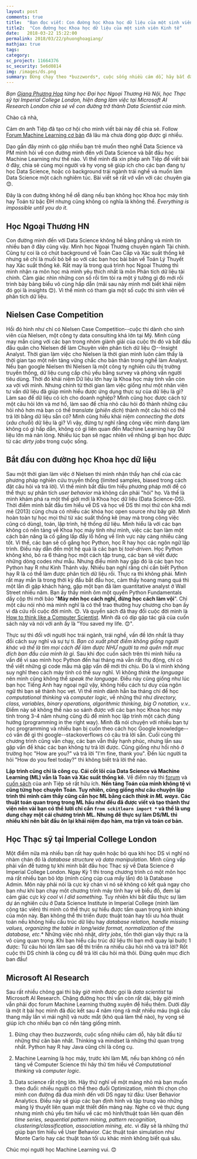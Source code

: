 ```yaml
---
layout: post
comments: true
title:  "Bạn đọc viết: Con đường học Khoa học dữ liệu của một sinh viên Kinh tế"
title2:  "Con đường học Khoa học dữ liệu của một sinh viên Kinh tế"
date:   2018-03-22 15:22:00
permalink: 2018/03/22/phuonghoagiang/
mathjax: true
tags: 
category: 
sc_project: 11664376
sc_security: 5e6d0814
img: /images/ds.png
summary: Đừng chạy theo *buzzwords*, cuộc sống nhiều cám dỗ, hãy bắt đầu từ những thứ căn bản nhất. Thinking và mindset là những thứ quan trọng nhất. Python hay R hay Java cũng chỉ là công cụ.
---
```

*Bạn [Giang Phương Hoa](https://www.facebook.com/phuonghoa.giang) từng học Đại học Ngoại Thương Hà Nội, học Thạc sỹ tại Imperial College London, hiện đang làm việc tại Microsoft AI Research London chia sẻ về con đường trở thành Data Scientist của mình.*

Chào cả nhà,

Cảm ơn anh Tiệp đã tạo cơ hội cho mình viết bài này để chia sẻ. Follow [Forum Machine Learning cơ bản](https://www.facebook.com/groups/machinelearningcoban/) đã lâu mà chưa đóng góp được gì nhiều.

Dạo gần đây mình có gặp nhiều bạn trẻ muốn theo nghề Data Science và PM mình hỏi về con đường mình đến với Data Science và bắt đầu học Machine Learning như thế nào. Vì thế mình đã xin phép anh Tiệp để viết bài ở đây, chia sẻ cùng mọi người và hy vọng sẽ giúp ích cho các bạn đang tự học Data Science, hoặc có background trái ngành trái nghề và muốn làm Data Science một cách nghiêm túc. Bài viết sẽ rất vớ vẩn với các chuyên gia 😊.

Đây là con đường không hề dễ dàng nếu bạn không học Khoa học máy tính hay Toán từ bậc ĐH nhưng cũng không có nghĩa là không thể. *Everything is impossible until you do it.*

## Học Ngoại Thương HN

Con đường mình đến với Data Science không hề bằng phẳng và mình tin nhiều bạn ở đây cũng vậy. Mình học Ngoại Thương chuyên ngành Tài chính. Cũng tự coi là có chút background về Toán Cao Cấp và Xác suất thống kê nhưng sẽ chỉ là muối bỏ bể so với các bạn học bài bản về Toán Lý Thuyết hay Xác suất thống kê. Rất may là trong quá trình học Ngoại Thương thì mình nhận ra môn học mà mình yêu thích nhất là môn Phân tích dữ liệu tài chính. Cảm giác nhìn những con số rồi tìm tòi ra một ý tưởng gì đó mới rồi trình bày bảng biểu vô cùng hấp dẫn (mãi sau này mình mới biết khái niệm đó gọi là insights 😊). Vì thế mình có tham gia một số cuộc thi sinh viên về phân tích dữ liệu.

## Nielsen Case Competition 

Hồi đó hình như chỉ có Nielsen Case Competition--cuộc thi dành cho sinh viên của Nielsen, một công ty data consulting khá lớn tại Mỹ. Mình cũng may mắn cùng với các bạn trong nhóm giành giải của cuộc thi đó và bắt đầu đầu quân cho Nielsen để làm Chuyên viên phân tích dữ liệu 😊--Insight Analyst. Thời gian làm việc cho Nielsen là thời gian mình luôn cảm thấy là thời gian tạo một nền tảng vững chắc cho bản thân trong nghề làm Analyst. Nếu bạn google Nielsen thì Nielsen là một công ty nghiên cứu thị trường truyền thống, dữ liệu cung cấp chủ yếu bằng survey và phỏng vấn người tiêu dùng. Thời đó khái niệm Dữ liệu lớn hay là Khoa học máy tính vẫn còn xa vời với mình. Nhưng chính từ thời gian làm việc giống như một nhân viên tư vấn dữ liệu đã giúp mình hiểu được ứng dụng thực sự của dữ liệu là gì? Làm sao để dữ liệu có ích cho doanh nghiệp? Mình cũng học được cách từ một câu hỏi lớn và mơ hồ, làm sao để chia nhỏ câu hỏi đó thành những câu hỏi nhỏ hơn mà bạn có thể *translate* (*phiên dịch*) thành một câu hỏi có thể trả lời bằng dữ liệu sẵn có? Mình cũng hiểu khái niệm *connecting the dots* (*xâu chuỗi*) dữ liệu là gì? Vì vậy, đừng tự nghĩ rằng công việc mình đang làm không có gì hấp dẫn, không có gì liên quan đến Machine Learning hay Dữ liệu lớn mà nản lòng. Nhiều lúc bạn sẽ ngạc nhiên về những gì bạn học được từ các *dirty jobs* trong cuộc sống. 

## Bắt đầu con đường học Khoa học dữ liệu 

Sau một thời gian làm việc ở Nielsen thì mình nhận thấy hạn chế của các phương pháp nghiên cứu truyền thống (limited samples, biased trong cách đặt câu hỏi và trả lời). Vì thế mình bắt đầu tìm hiểu phương pháp mới để có thể thực sự phân tích *user behavior* mà không cần phải "hỏi" họ. Và thế là mình khám phá ra một thế giới mới là Khoa học dữ liệu (Data Science-DS). Thời điểm mình bắt đầu tìm hiểu về DS và học về DS thì mọi thứ còn khá mới mẻ (2013) cũng chưa có nhiều các khóa học open source như bây giờ. Mình hoàn toàn tự học mọi thứ từ xác suất thống kê (may mà trong công việc cũng có dùng), toán, lập trình, hệ thống dữ liệu. Mình hiểu là với các bạn không có nền tảng về Khoa học máy tính như mình, việc các bạn làm một cách bản năng là cố gắng lấp đầy lỗ hổng về lĩnh vực này càng nhiều càng tốt. Vì thế, các bạn sẽ cố gắng học Python, học R hay học các ngôn ngữ lập trình. Điều này dẫn đến một hệ quả là các bạn bị *tool-driven*. Học Python không khó, bỏ ra 6 tháng học một cách tập trung, các bạn sẽ viết được những dòng codes như mẫu. Nhưng điều mình hay gặp đó là các bạn học Python hay R như Kinh Thánh vậy. Nhiều bạn nghĩ rằng chỉ cần biết Python hay R là có thể làm được phân tích dữ liệu rồi. Thực ra thì không phải. Mình rất may mắn là trong thời kỳ đầu bắt đầu học, cảm thấy hoang mang quá thì một lần đi gặp khách hàng, gặp một bạn đã làm quantitative analyst ở Wall Street nhiều năm. Bạn ấy thấy mình ôm một quyển Python Fundamentals dầy cộp thì mới bảo "**Mày nên học cách nghĩ, đừng học cách làm vội**". Chỉ một câu nói nhỏ mà mình nghĩ là có thể trao thưởng huy chương cho bạn ấy vì đã cứu rỗi cuộc đời mình. 😊. 
Và quyển sách đã thay đổi cuộc đời mình là [How to think like a Computer Scientist](http://openbookproject.net/thinkcs/python/english3e/).
Mình đã có dịp gặp tác giả của cuốn sách này và nói với anh ấy là "You saved my life. 😊".

Thực sự thì đối với người học trái ngành, trái nghề, vấn đề lớn nhất là thay đổi cách suy nghĩ và sự tự ti. *Bạn có xuất phát điểm không giống người khác và thế là tìm mọi cách để làm được NHƯ người ta mà quên mất mục đích ban đầu của mình là gì.* Sau khi đọc cuốn sách trên thì mình hiểu ra vấn đề vì sao mình học Python đến hai tháng mà vẫn rất thụ động, chỉ có thể viết những gì code mẫu mà gặp vấn đề mới thì chịu. Đó là vì mình không suy nghĩ theo cách máy tính có thể suy nghĩ. Vì không *think the language* nên mình cũng không thể *speak the language*. Điều này cũng giống như lúc bạn học Tiếng Anh hay ngoại ngữ vậy, không hiểu cách tư duy của ngôn ngữ thì bạn sẽ thành học vẹt. Vì thế mình dành hẳn ba tháng chỉ để học *computational thinking* và *computer logic*, về những thứ như *directory, class, variables, binary operations, algorithmic thinking, big O notation, v.v.*. Điểm này sẽ không thể nào so sánh được với các bạn học Khoa học máy tính trong 3-4 năm nhưng cũng đủ để mình học lập trình một cách đúng hướng (programming in the right way). Mình đã nói chuyện với nhiều bạn tự học programming và nhiều bạn bị cuốn theo cách học Google knowledge--có vấn đề gì thì google--stackoverflows có câu trả lời sẵn. Cuối cùng thì chương trình cũng vẫn chạy, các bạn vẫn thấy hạnh phúc, nhưng lần sau gặp vấn đề khác các bạn không tự trả lời được. Cũng giống như hồi nhỏ ở trường học "How are you?" và trả lời "I'm fine, thank you". Đến lúc người ta hỏi "How do you feel today?" thì không biết trả lời thế nào. 

**Lập trình cũng chỉ là công cụ. Cái cốt lõi của Data Science và Machine Learning (ML) vẫn là Toán và Xác suất thống kê.** Về điểm này thì [forum](https://www.facebook.com/groups/257768141347267/) và [cuốn sách](https://machinelearningcoban.com/ebook/) của anh Tiệp sẽ rất hữu ích. **Nền tảng Toán của mình không tệ vì cũng từng học chuyên Toán. Tuy nhiên, cũng giống như câu chuyện lập trình thì mình cảm thấy cũng cần học ML bằng cách *think in ML ways*. Các thuật toán quan trọng trong ML hầu như đều đã được viết và tạo thành thư viện nên vài bạn có thể lười chỉ cần `from sckitlearn import *` và thế là ung dung chạy một cái chương trình ML. Nhưng để thực sự làm DS/ML thì nhiều khi nên bắt đầu ôn lại khái niệm đạo hàm, ma trận và toán cơ bản.** 

## Học Thạc sỹ tại Imperial College London

Một điểm nữa mà nhiều bạn rất hay quên hoặc bỏ qua khi học DS vì nghĩ nó nhàm chán đó là *database structure và data manipulation*. Mình cũng vấp phải vấn đề tương tự khi mình bắt đầu học Thạc sỹ về Data Science ở Imperial College London. Ngay Kỳ 1 thì trong chương trình có một môn học mà rất nhiều bạn bỏ lớp (mình cũng cúp cua mấy lần) đó là Database Admin. Môn này phải nói là cực kỳ chán vì nó sẽ không có kết quả ngay cho bạn như khi bạn chạy môt chương trình máy tính hay vẽ biểu đồ, đem lại cảm giác cực kỳ *cool* vì *I did something*. Tuy nhiên khi bắt đầu thực sự làm dự án nghiên cứu ở Data Science Institute in Imperial College (mình làm cộng tác viên) thì mình có thể thực sự hiểu được tầm quan trọng kinh khủng của môn này. Bạn không thể thi triển được thuật toán hay tối ưu hóa thuật toán nếu không hiểu cấu trúc dữ liệu hay *database relation, handle missing values, organizing the table in long/wide format, normalization of the database, etc.** Những việc nhỏ nhặt, *dirty jobs*, tốn thời gian vậy thực ra là vô cùng quan trọng. Khi bạn hiểu cấu trúc dữ liệu thì bạn mới quay lại bước 1 được: Từ câu hỏi lớn làm sao để thi triển ra nhiều câu hỏi nhỏ và trả lời? Rốt cuộc thì DS chính là công cụ để trả lời câu hỏi mà thôi. Đừng quên mục đích ban đầu! 

## Microsoft AI Research 

Sau rất nhiều chông gai thì bây giờ mình được gọi là *data scientist* tại Microsoft AI Research. Chặng đường học thì vẫn còn rất dài, bây giờ mình vẫn phải đọc forum Machine Learning thường xuyên để hiểu thêm. Dưới đây là một ít bài học mình đã đúc kết sau 4 năm ròng rã mất nhiều máu (ngã cầu thang mấy lần vì mải nghĩ) và nước mắt (khó quá làm thế nào), hy vọng sẽ giúp ích cho nhiều bạn có nền tảng giống mình.

1. Đừng chạy theo *buzzwords*, cuộc sống nhiều cám dỗ, hãy bắt đầu từ những thứ căn bản nhất. Thinking và mindset là những thứ quan trọng nhất. Python hay R hay Java cũng chỉ là công cụ. 

2. Machine Learning là học máy, trước khi làm ML nếu bạn không có nền tảng về Computer Science thì hãy thử tìm hiểu về *Computational thinking* và *computer logic*.

3. Data science rất rộng lớn. Hãy thử nghĩ về một mảng nhỏ mà bạn muốn theo đuổi: nhiều người có thể theo đuổi Optimization, mình thì chọn cho mình con đường đã đưa mình đến với DS ngay từ đầu: User Behavior Analytics. Điều này sẽ giúp các bạn định hình và tập trung vào những mảng lý thuyết liên quan mật thiết đến mảng này. Nghe có vẻ thực dụng nhưng mình chủ yếu tìm hiểu về các mô hình/thuật toán liên quan đến *time series, sequential pattern mining, pattern recognition, clustering/classification, association mining, etc.* vì đây sẽ là những thứ giúp bạn tìm hiểu về User Behavior. Các thuật toán simulation như Monte Carlo hay các thuật toán tối ưu khác mình không biết quá sâu.

Chúc mọi người học Machine Learning vui. 😊

